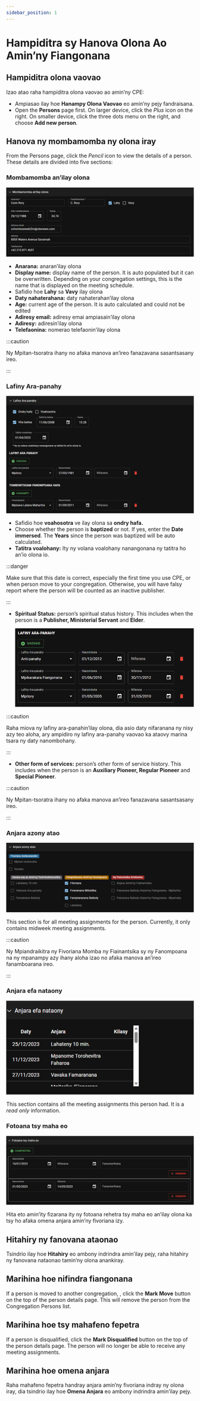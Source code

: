 ```yaml
---
sidebar_position: 1
---
```


# Hampiditra sy Hanova Olona Ao Amin’ny Fiangonana

## Hampiditra olona vaovao

Izao atao raha hampiditra olona vaovao ao amin’ny CPE:

- Ampiasao ilay hoe **Hanampy Olona Vaovao** eo amin’ny pejy fandraisana.
- Open the **Persons** page first. On larger device, click the _Plus_ icon on the right. On smaller device, click the three dots menu on the right, and choose **Add new person**.

## Hanova ny mombamomba ny olona iray

From the Persons page, click the _Pencil_ icon to view the details of a person. These details are divided into five sections:

### Mombamomba an’ilay olona

![Mombamomba an’ilay olona](./person_basic.png)

- **Anarana:** anaran’ilay olona
- **Display name:** display name of the person. It is auto populated but it can be overwritten. Depending on your congregation settings, this is the name that is displayed on the meeting schedule.
- Safidio hoe **Lahy** sa **Vavy** ilay olona
- **Daty nahaterahana:** daty nahaterahan’ilay olona
- **Age:** current age of the person. It is auto calculated and could not be edited
- **Adiresy email:** adiresy emai ampiasain’ilay olona
- **Adiresy:** adiresin’ilay olona
- **Telefaonina:** nomerao telefaonin’ilay olona

:::caution

Ny Mpitan-tsoratra ihany no afaka manova an’ireo fanazavana sasantsasany ireo.

:::

### Lafiny Ara-panahy

![Person Spiritual Status Main](./person_spiritual_status_main.png)

- Safidio hoe **voahosotra** ve ilay olona sa **ondry hafa.**
- Choose whether the person is **baptized** or not. If yes, enter the **Date immersed**. The **Years** since the person was baptized will be auto calculated.
- **Tatitra voalohany:** Ity ny volana voalohany nanangonana ny tatitra ho an’io olona io.

:::danger

Make sure that this date is correct, especially the first time you use CPE, or when person move to your congregation. Otherwise, you will have falsy report where the person will be counted as an inactive publisher.

:::

- **Spiritual Status:** person’s spiritual status history. This includes when the person is a **Publisher, Ministerial Servant** and **Elder**.

  ![Person Spiritual Status](./person_spiritual_status.png)

:::caution

Raha miova ny lafiny ara-panahin’ilay olona, dia asio daty nifaranana ny nisy azy teo aloha, ary ampidiro ny lafiny ara-panahy vaovao ka ataovy marina tsara ny daty nanombohany.

:::

- **Other form of services:** person’s other form of service history. This includes when the person is an **Auxiliary Pioneer, Regular Pioneer** and **Special Pioneer**.

:::caution

Ny Mpitan-tsoratra ihany no afaka manova an’ireo fanazavana sasantsasany ireo.

:::

### Anjara azony atao

![Person Assignments](./person_assignments.png)

This section is for all meeting assignments for the person. Currently, it only contains midweek meeting assignments.

:::caution

Ny Mpiandraikitra ny Fivoriana Momba ny Fiainantsika sy ny Fanompoana na ny mpanampy azy ihany aloha izao no afaka manova an’ireo fanamboarana ireo.

:::

### Anjara efa nataony

![Person Assignments History](./person_assignments_history.png)

This section contains all the meeting assignments this person had. It is a _read only_ information.

### Fotoana tsy maha eo

![Person Time Away](./person_time_away.png)

Hita eto amin’ity fizarana ity ny fotoana rehetra tsy maha eo an’ilay olona ka tsy ho afaka omena anjara amin’ny fivoriana izy.

## Hitahiry ny fanovana ataonao

Tsindrio ilay hoe **Hitahiry** eo ambony indrindra amin’ilay pejy, raha hitahiry ny fanovana nataonao tamin’ny olona anankiray.

## Marihina hoe nifindra fiangonana

If a person is moved to another congregation, , click the **Mark Move** button on the top of the person details page. This will remove the person from the Congregation Persons list.

## Marihina hoe tsy mahafeno fepetra

If a person is disqualified, click the **Mark Disqualified** button on the top of the person details page. The person will no longer be able to receive any meeting assignments.

## Marihina hoe omena anjara

Raha mahafeno fepetra handray anjara amin’ny fivoriana indray ny olona iray, dia tsindrio ilay hoe **Omena Anjara** eo ambony indrindra amin’ilay pejy.

